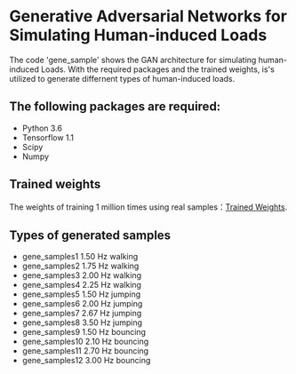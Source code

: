 # Generative Adversarial Networks for Simulating Human-induced Loads
The code 'gene_sample' shows the GAN architecture for simulating human-induced Loads. With the required packages and the trained weights, is's utilized to generate differnent types of human-induced loads.

## The following packages are required:
* Python 3.6
* Tensorflow 1.1
* Scipy
* Numpy

## Trained weights
The weights of training 1 million times using real samples：[Trained Weights](https://drive.google.com/open?id=1zLen63lKyv1qlwWiyPUyaSeSL2Mbj46U).

## Types of generated samples
*  gene_samples1  1.50 Hz walking
* gene_samples2  1.75 Hz walking
* gene_samples3  2.00 Hz walking
* gene_samples4  2.25 Hz walking
* gene_samples5  1.50 Hz jumping
* gene_samples6  2.00 Hz jumping
* gene_samples7  2.67 Hz jumping
* gene_samples8  3.50 Hz jumping
* gene_samples9  1.50 Hz bouncing
* gene_samples10 2.10 Hz bouncing
* gene_samples11 2.70 Hz bouncing
* gene_samples12 3.00 Hz bouncing
